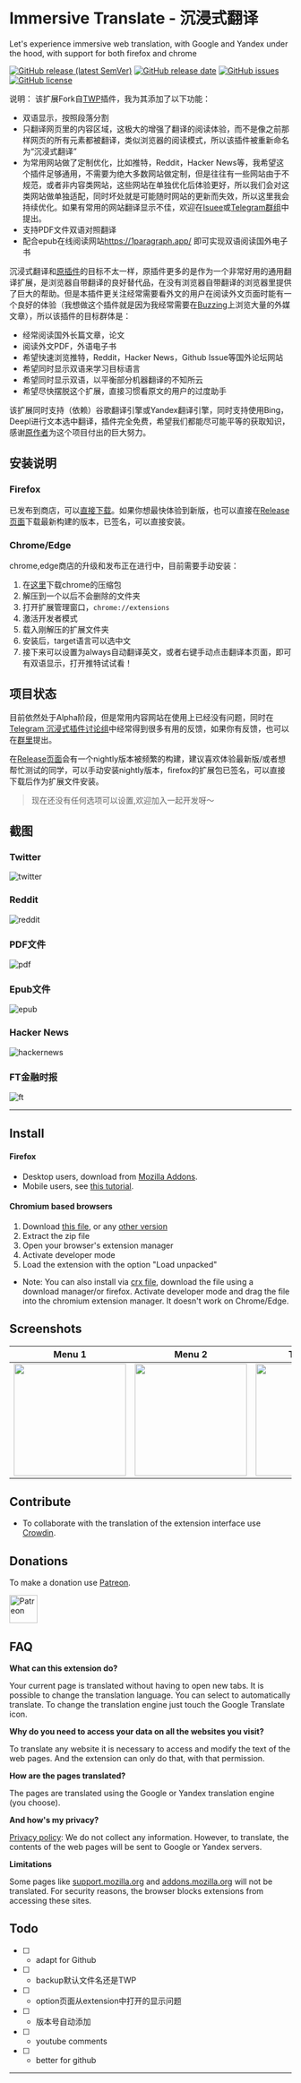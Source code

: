 
# Immersive Translate - 沉浸式翻译

Let's experience immersive web translation, with Google and Yandex under the hood, with support for both firefox and chrome 

[![GitHub release (latest SemVer)](https://img.shields.io/github/v/release/immersive-translate/immersive-translate?label=latest%20version&sort=semver)](https://github.com/immersive-translate/releases)
[![GitHub release date](https://img.shields.io/github/release-date/immersive-translate/immersive-translate?labely)](https://github.com/immersive-translate/immersive-translate/latest)
[![GitHub issues](https://img.shields.io/github/issues/immersive-translate/immersive-translate?color=red)](https://github.com/immersive-translate/immersive-translate/issues)
[![GitHub license](https://img.shields.io/github/license/immersive-translate/immersive-translate?color=lightgrey)](https://github.com/immersive-translate/immersive-translate/blob/master/LICENSE)


说明： 该扩展Fork自[TWP](https://github.com/FilipePS/Traduzir-paginas-web)插件，我为其添加了以下功能：

- 双语显示，按照段落分割
- 只翻译网页里的内容区域，这极大的增强了翻译的阅读体验，而不是像之前那样网页的所有元素都被翻译，类似浏览器的阅读模式，所以该插件被重新命名为“沉浸式翻译”
- 为常用网站做了定制优化，比如推特，Reddit，Hacker News等，我希望这个插件足够通用，不需要为绝大多数网站做定制，但是往往有一些网站由于不规范，或者非内容类网站，这些网站在单独优化后体验更好，所以我们会对这类网站做单独适配，同时坏处就是可能随时网站的更新而失效，所以这里我会持续优化。如果有常用的网站翻译显示不佳，欢迎在[Isuee](https://github.com/theowenyoung/Traduzir-paginas-web/issues)或[Telegram群组](https://t.me/+rq848Z09nehlOTgx)中提出。
- 支持PDF文件双语对照翻译
- 配合epub在线阅读网站<https://1paragraph.app/> 即可实现双语阅读国外电子书

沉浸式翻译和[原插件](https://github.com/FilipePS/Traduzir-paginas-web)的目标不太一样，原插件更多的是作为一个非常好用的通用翻译扩展，是浏览器自带翻译的良好替代品，在没有浏览器自带翻译的浏览器里提供了巨大的帮助。但是本插件更关注经常需要看外文的用户在阅读外文页面时能有一个良好的体验（我想做这个插件就是因为我经常需要在[Buzzing](https://www.buzzing.cc/)上浏览大量的外媒文章），所以该插件的目标群体是：

- 经常阅读国外长篇文章，论文
- 阅读外文PDF，外语电子书
- 希望快速浏览推特，Reddit，Hacker News，Github Issue等国外论坛网站
- 希望同时显示双语来学习目标语言
- 希望同时显示双语，以平衡部分机器翻译的不知所云
- 希望尽快摆脱这个扩展，直接习惯看原文的用户的过度助手

该扩展同时支持（依赖）谷歌翻译引擎或Yandex翻译引擎，同时支持使用Bing，Deepl进行文本选中翻译，插件完全免费，希望我们都能尽可能平等的获取知识，感谢[原作者](https://github.com/FilipePS/Traduzir-paginas-web)为这个项目付出的巨大努力。

## 安装说明

### Firefox 

已发布到商店，可以[直接下载](https://addons.mozilla.org/en-US/firefox/addon/immersive-translate/)。如果你想最快体验到新版，也可以直接在[Release页面](https://github.com/theowenyoung/Traduzir-paginas-web/releases)下载最新构建的版本，已签名，可以直接安装。



### Chrome/Edge

chrome,edge商店的升级和发布正在进行中，目前需要手动安装：

1. 在[这里](https://github.com/theowenyoung/Traduzir-paginas-web/releases)下载chrome的压缩包
2. 解压到一个以后不会删除的文件夹
3. 打开扩展管理窗口，`chrome://extensions`
4. 激活开发者模式
5. 载入刚解压的扩展文件夹
6. 安装后，target语言可以选中文
7. 接下来可以设置为always自动翻译英文，或者右键手动点击翻译本页面，即可有双语显示，打开推特试试看！

## 项目状态

目前依然处于Alpha阶段，但是常用内容网站在使用上已经没有问题，同时在[Telegram 沉浸式插件讨论组](https://t.me/+rq848Z09nehlOTgx)中经常得到很多有用的反馈，如果你有反馈，也可以在[群里](https://t.me/+rq848Z09nehlOTgx)提出。

在[Release页面](https://github.com/theowenyoung/Traduzir-paginas-web/releases)会有一个nightly版本被频繁的构建，建议喜欢体验最新版/或者想帮忙测试的同学，可以手动安装nightly版本，firefox的扩展包已签名，可以直接下载后作为扩展文件安装。


> 现在还没有任何选项可以设置,欢迎加入一起开发呀～

## 截图

### Twitter

![twitter](assets/twitter.png)

### Reddit

![reddit](assets/reddit.png)

### PDF文件

![pdf](assets/pdf.png)


### Epub文件

![epub](assets/epub.jpg)


### Hacker News

![hackernews](assets/hackernews.png)


### FT金融时报

![ft](assets/ft.png)

---

## Install

#### Firefox
- Desktop users, download from [Mozilla Addons](https://addons.mozilla.org/firefox/addon/traduzir-paginas-web/).
- Mobile users, see [this tutorial](https://www.ghacks.net/2020/10/01/you-can-now-install-any-add-on-in-firefox-nightly-for-android-but-it-is-complicated/).

#### Chromium based browsers

1. Download [this file](https://github.com/immersive-translate/immersive-translate/releases/download/v9.6/TWP.9.6.Chromium.zip), or any [other version](https://github.com/immersive-translate/immersive-translate/releases)
2. Extract the zip file
3. Open your browser's extension manager
4. Activate developer mode
5. Load the extension with the option "Load unpacked"
- Note: You can also install via [crx file](https://github.com/immersive-translate/immersive-translate/releases/download/v9.6/TWP.9.6.crx), download the file using a download manager/or firefox. Activate developer mode and drag the file into the chromium extension manager. It doesn't work on Chrome/Edge.

## Screenshots
| Menu 1 | Menu 2 | Translated |
| :--: | :--: | :--: |
| <img src="https://addons.mozilla.org/user-media/previews/full/258/258434.png" height="200"> | <img src="https://addons.mozilla.org/user-media/previews/full/258/258435.png" height="200"> | <img src="https://addons.mozilla.org/user-media/previews/full/258/258436.png" height="200"> |

## Contribute

- To collaborate with the translation of the extension interface use [Crowdin](https://crowdin.com/project/translate-web-pages).

## Donations

To make a donation use [Patreon](https://www.patreon.com/filipeps).

[<img src="https://github.com/immersive-translate/immersive-translate/blob/master/src/icons/patreon.png" alt="Patreon" height="50">](https://www.patreon.com/filipeps)

## FAQ

**What can this extension do?**

Your current page is translated without having to open new tabs.
It is possible to change the translation language.
You can select to automatically translate.
To change the translation engine just touch the Google Translate icon. 

**Why do you need to access your data on all the websites you visit?**

To translate any website it is necessary to access and modify the text of the web pages. And the extension can only do that, with that permission.

**How are the pages translated?**

The pages are translated using the Google or Yandex translation engine (you choose).

**And how's my privacy?**

[Privacy policy](https://addons.mozilla.org/addon/traduzir-paginas-web/privacy/): We do not collect any information. However, to translate, the contents of the web pages will be sent to Google or Yandex servers.

**Limitations**

Some pages like [support.mozilla.org](https://support.mozilla.org/) and [addons.mozilla.org](http://addons.mozilla.org/) will not be translated. For security reasons, the browser blocks extensions from accessing these sites.

## Todo


- [ ] - adapt for Github
- [ ] - backup默认文件名还是TWP
- [ ] - option页面从extension中打开的显示问题 
- [ ] - 版本号自动添加
- [ ] - youtube comments
- [ ] - better for github

---
